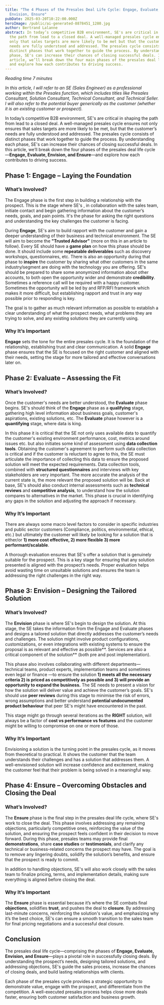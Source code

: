 ```yaml
---
title: "The 4 Phases of the Presales Deal Life Cycle: Engage, Evaluate,
  Envision, Ensure"
pubDate: 2025-03-20T10:22:00.000Z
heroImage: /public/ai-generated-8878451_1280.jpg
author: Bertrand Lalanne
abstract: In today’s competitive B2B environment, SE's are critical in shaping
  the path from lead to a closed deal. A well-managed presales cycle ensures not
  only that sales targets are more likely to be met but that the customer’s
  needs are fully understood and addressed. The presales cycle consists of
  distinct phases that work together to guide the process. By understanding each
  phase, SE's can increase their chances of closing successful deals. In this
  article, we’ll break down the four main phases of the presales deal life cycle
  and explore how each contributes to driving success.
---
```

*Reading time 7 minutes*

*In this article,  I will refer to an SE (Sales Engineer) as a professional working within the Presales function, which includes titles like Presales Consultant, Solution Consultant, Technical Consultant, and Technical Seller.  I will also refer to the potential buyer generically as the customer (whether it is an existing customer or prospect).* 

In today’s competitive B2B environment, SE's are critical in shaping the path from lead to a closed deal. A well-managed presales cycle ensures not only ensures that sales targets are more likely to be met, but that the customer’s needs are fully understood and addressed. The presales cycle consists of distinct phases that work together to guide the process. By understanding each phase, SE's  can increase their chances of closing successful deals.  In this article, we’ll break down the four phases of the presales deal life cycle—**Engage, Evaluate, Envision, and Ensure**—and explore how each contributes to driving success.

## Phase 1: Engage – Laying the Foundation

### **What’s Involved?**

The Engage phase is the first step in building a relationship with the prospect. This is the stage where SE's , in collaboration with the sales team, initiate contact and begin gathering information about the customer’s needs, goals, and pain points. It's the phase for asking the right questions and understanding the key challenges the customer is facing.

During **Engage**, SE's aim to build rapport with the customer and gain a deeper understanding of their business and technical environment. The SE will aim to become the **"Trusted Advisor"** (more on this in an article to follow).    Every SE should have a **game plan** on how this phase should be done.  It should include some **repeatable deliverables** such as discovery workshops, questionnaires, etc.  There is also an opportunity during that phase to **inspire** the customer by sharing what other customers in the same industry/segment are doing with the technology you are offering.  SE's should be prepared to share some anonymized information about other accounts, to both open the opportunity wider and demonstrate **credibility**.  Sometimes a reference call will be required with a happy customer. Sometimes the opportunity will be led by and RFP/RFI framework which makes it more difficult, but establishing rapport and trust in any way possible prior to responding is key.

The goal is to gather as much relevant information as possible to establish a clear understanding of what the prospect needs, what problems they are trying to solve, and any existing solutions they are currently using.

### **Why It’s Important**

**Engage** sets the tone for the entire presales cycle. It is the foundation of the relationship, establishing trust and clear communication. A solid **Engage** phase ensures that the SE is focused on the right customer and aligned with their needs, setting the stage for more tailored and effective conversations later on.

## Phase 2: Evaluate – Assessing the Fit

### **What’s Involved?**

Once the customer's needs are better understood, the **Evaluate** phase begins.   SE's should think of the 
**Engage** phase as a **qualifying** stage, gathering high level information about business goals, customer's aspirations, existing solutions, etc.  The **Evaluate** phase however is a **quantifying** stage, where data is king.   

In this phase it is critical that the SE not only uses available data to quantify the customer's existing environment performance, cost, metrics around issues etc. but also initiates some kind of assessment using **data collection tools**.  Obtaining the customer's agreement to perform such data collection is critical and if the customer is reluctant to agree to this, the SE must articulate the importance of collecting this data to ensure the proposed solution will meet the expected requirements.  Data collection tools, combined with **structured questionnaires** and interviews with key stakeholders are very important.  The more accurate the analysis of the current state is, the more relevant the proposed solution will be.  Back at base, SE's should also conduct internal assessments such as **technical reviews** and   **competitive analysis**, to understand how the solution compares to alternatives in the market. This phase is crucial in identifying any gaps in the solution and adjusting the approach if necessary.

### **Why It’s Important**

There are always some macro level factors to consider in specific industries and public sector customers (Compliance, politics, environmental, ethical, etc.)  but ultimately the customer will likely be looking for a solution that is either/or **1) more cost effective, 2) more flexible 3) more performant/scalable**. 

A thorough evaluation ensures that SE's offer a solution that is genuinely suitable for the prospect. This is a key stage for ensuring that any solution presented is aligned with the prospect’s needs. Proper evaluation helps avoid wasting time on unsuitable solutions and ensures the team is addressing the right challenges in the right way.

## Phase 3: Envision – Designing the Tailored Solution

### **What’s Involved?**

The **Envision** phase is where SE's begin to design the solution. At this stage, the SE takes the information from the Engage and Evaluate phases and designs a tailored solution that directly addresses the customer’s needs and challenges. The solution might involve product configurations, customizations, or even integrations with existing systems to ensure the proposal is as relevant and effective as possible**.  Services are also a critical component of the solution** (both pre and post implementation).

This phase also involves collaborating with different departments— technical teams, product experts, implementation teams and sometimes even legal or finance —to ensure the solution **1) meets all the necessary criteria 2) is priced as competitively as possible and 3) will provide an opportunity to expand the business.** The SE  needs to present a vision for how the solution will deliver value and achieve the customer’s goals.  SE's should use **peer reviews** during this stage to minimise the risk of errors, wrong assumptions and better understand **potential undocumented product behaviour** that peer SE's might have encountered in the past.

This stage might go through several iterations as the **RIGHT** solution, will always be a factor of **cost vs performance vs features** and the customer might be willing to compromise on one or more of those.

### **Why It’s Important**

Envisioning a solution is the turning point in the presales cycle, as it moves from theoretical to practical. It shows the customer that the team understands their challenges and has a solution that addresses them. A well-envisioned solution will increase confidence and excitement, making the customer feel that their problem is being solved in a meaningful way.

## Phase 4: Ensure – Overcoming Obstacles and Closing the Deal

### **What’s Involved?**

The **Ensure** phase is the final step in the presales deal life cycle, where SE's  work to close the deal. This phase involves addressing any remaining objections, particularly competitive ones, reinforcing the value of the solution, and ensuring the prospect feels confident in their decision to move forward.  During this phase, presales teams may provide final **demonstrations**, share **case studies** or **testimonials**, and clarify any technical or business-related concerns the prospect may have. The goal is to remove any lingering doubts, solidify the solution’s benefits, and ensure that the prospect is ready to commit.

In addition to handling objections, SE's will  also work closely with the sales team to finalize pricing, terms, and implementation details, making sure everything is aligned before closing the deal.

### **Why It’s Important**

The **Ensure** phase is essential because it’s where the SE combats final **objections**, solidifies **trust**, and pushes the deal to **closure**. By addressing last-minute concerns, reinforcing the solution's value, and emphasizing why it’s the best choice, SE's can ensure a smooth transition to the sales team for final pricing negotiations and a successful deal closure.

## Conclusion

The presales deal life cycle—comprising the phases of **Engage, Evaluate, Envision, and Ensure**—plays a pivotal role in successfully closing deals. By understanding the prospect’s needs, designing tailored solutions, and addressing objections, SE's guide the sales process, increase the chances of closing deals, and build lasting relationships with clients.

Each phase of the presales cycle provides a strategic opportunity to demonstrate value, engage with the prospect, and differentiate from the competition. A well-executed presales process helps close more deals faster, ensuring both customer satisfaction and business growth.
